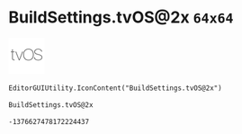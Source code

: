 # BuildSettings.tvOS@2x `64x64`
<img src="/img/BuildSettings.tvOS@2x.png" width=64 height=64>

``` CSharp
EditorGUIUtility.IconContent("BuildSettings.tvOS@2x")
```
```
BuildSettings.tvOS@2x
```
```
-1376627478172224437
```
